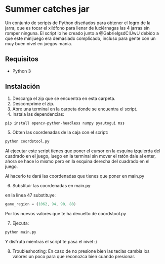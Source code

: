 # Summer catches jar

Un conjunto de scripts de Python diseñados para obtener el logro de la jarra, que es tocar el xilófono para llenar de luciérnagas las 4 jarras sin romper ninguna. El script lo he creado junto a @GabrielgsdCIUwU debido a que este minijuego era demasiado complicado, incluso para gente con un muy buen nivel en juegos mania.

## Requisitos

- Python 3

## Instalación

1. Descarga el zip que se encuentra en esta carpeta.
2. Descomprime el zip.
3. Abre una terminal en la carpeta donde se encuentra el script.
4. Instala las dependencias:
```python
pip install opencv-python-headless numpy pyautogui mss
```
5. Obten las coordenadas de la caja con el script:
```python
python coordstool.py
```
Al ejecutar este script tienes que poner el cursor en la esquina izquierda del cuadrado en el juego, luego en la terminal sin mover el ratón dale al enter, ahora se hace lo mismo pero en la esquina derecha del cuadrado en el juego.

Al hacerlo te dará las coordenadas que tienes que poner en main.py

6. Substituir las coordenadas en main.py

en la linea 47 substituye:  
```python
game_region = (1062, 94, 90, 88)
```
Por los nuevos valores que te ha devuelto de coordstool.py

7. Ejecuta:
```python
python main.py
```
Y disfruta mientras el script te pasa el nivel :)

8. Troubleshooting:
En caso de no presione bien las teclas cambia los valores un poco para que reconozca bien cuando presionar.